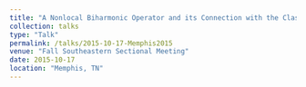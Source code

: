 ```yaml
---
title: "A Nonlocal Biharmonic Operator and its Connection with the Classical Analogue"
collection: talks
type: "Talk"
permalink: /talks/2015-10-17-Memphis2015
venue: "Fall Southeastern Sectional Meeting"
date: 2015-10-17
location: "Memphis, TN"
---
```

